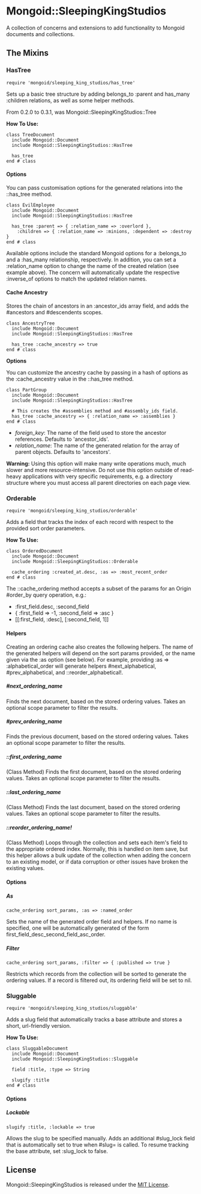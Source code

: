 # Mongoid::SleepingKingStudios

A collection of concerns and extensions to add functionality to Mongoid
documents and collections.

## The Mixins

### HasTree

    require 'mongoid/sleeping_king_studios/has_tree'

Sets up a basic tree structure by adding belongs_to :parent and has_many
:children relations, as well as some helper methods.

From 0.2.0 to 0.3.1, was Mongoid::SleepingKingStudios::Tree

**How To Use:**

    class TreeDocument
      include Mongoid::Document
      include Mongoid::SleepingKingStudios::HasTree

      has_tree
    end # class

#### Options

You can pass customisation options for the generated relations into the
::has\_tree method.

    class EvilEmployee
      include Mongoid::Document
      include Mongoid::SleepingKingStudios::HasTree

      has_tree :parent => { :relation_name => :overlord },
        :children => { :relation_name => :minions, :dependent => :destroy }
    end # class

Available options include the standard Mongoid options for a :belongs_to and a
:has_many relationship, respectively. In addition, you can set a :relation_name
option to change the name of the created relation (see example above). The
concern will automatically update the respective :inverse_of options to match
the updated relation names.

#### Cache Ancestry

Stores the chain of ancestors in an :ancestor_ids array field, and adds the
\#ancestors and #descendents scopes.

    class AncestryTree
      include Mongoid::Document
      include Mongoid::SleepingKingStudios::HasTree

      has_tree :cache_ancestry => true
    end # class

**Options**

You can customize the ancestry cache by passing in a hash of options as the
:cache\_ancestry value in the ::has_tree method.

    class PartGroup
      include Mongoid::Document
      include Mongoid::SleepingKingStudios::HasTree

      # This creates the #assemblies method and #assembly_ids field.
      has_tree :cache_ancestry => { :relation_name => :assemblies }
    end # class

- *foreign\_key*: The name of the field used to store the ancestor references.
  Defaults to 'ancestor_ids'.
- *relation\_name*: The name of the generated relation for the array of
  parent objects. Defaults to 'ancestors'.

**Warning:** Using this option will make many write operations much, much
slower and more resource-intensive. Do not use this option outside of
read-heavy applications with very specific requirements, e.g. a directory
structure where you must access all parent directories on each page view.

### Orderable

    require 'mongoid/sleeping_king_studios/orderable'

Adds a field that tracks the index of each record with respect to the provided
sort order parameters.

**How To Use:**

    class OrderedDocument
      include Mongoid::Document
      include Mongoid::SleepingKingStudios::Orderable

      cache_ordering :created_at.desc, :as => :most_recent_order
    end # class

The ::cache_ordering method accepts a subset of the params for an Origin
\#order_by query operation, e.g.:

- :first_field.desc, :second_field
- { :first_field => -1, :second_field => :asc }
- [[:first_field, :desc], [:second_field, 1]]

#### Helpers

Creating an ordering cache also creates the following helpers. The name of the
generated helpers will depend on the sort params provided, or the name given 
via the :as option (see below). For example, providing :as => 
:alphabetical_order will generate helpers \#next_alphabetical, 
\#prev_alphabetical, and ::reorder_alphabetical!.

##### \#next_ordering_name

Finds the next document, based on the stored ordering values. Takes an optional
scope parameter to filter the results.

##### \#prev_ordering_name

Finds the previous document, based on the stored ordering values. Takes an 
optional scope parameter to filter the results.

##### \::first_ordering_name

(Class Method) Finds the first document, based on the stored ordering values. 
Takes an optional scope parameter to filter the results.

##### \::last_ordering_name

(Class Method) Finds the last document, based on the stored ordering values. 
Takes an optional scope parameter to filter the results.

##### ::reorder_ordering_name!

(Class Method) Loops through the collection and sets each item's field to the 
appropriate ordered index. Normally, this is handled on item save, but this 
helper allows a bulk update of the collection when adding the concern to an 
existing model, or if data corruption or other issues have broken the existing 
values.

#### Options

##### As

    cache_ordering sort_params, :as => :named_order

Sets the name of the generated order field and helpers. If no name is 
specified, one will be automatically generated of the form 
first_field_desc_second_field_asc_order.

##### Filter

    cache_ordering sort_params, :filter => { :published => true }

Restricts which records from the collection will be sorted to generate the
ordering values. If a record is filtered out, its ordering field will be set 
to nil.

### Sluggable

    require 'mongoid/sleeping_king_studios/sluggable'

Adds a slug field that automatically tracks a base attribute and stores a
short, url-friendly version.

**How To Use:**

    class SluggableDocument
      include Mongoid::Document
      include Mongoid::SleepingKingStudios::Sluggable

      field :title, :type => String

      slugify :title
    end # class

#### Options

##### Lockable

    slugify :title, :lockable => true

Allows the slug to be specified manually. Adds an additional #slug_lock field
that is automatically set to true when #slug= is called. To resume tracking the
base attribute, set :slug_lock to false.

## License

Mongoid::SleepingKingStudios is released under the
[MIT License](http://www.opensource.org/licenses/MIT).
